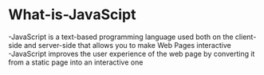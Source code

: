 # What-is-JavaScipt <br>
-JavaScript is a text-based programming language used both on the client-side and server-side that allows you to make Web Pages interactive
<br>
-JavaScript improves the user experience of the web page by converting it from a static page into an interactive one